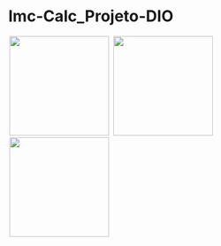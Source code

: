 # Imc-Calc_Projeto-DIO

<p float="left">
<img src="https://tulioalbu.github.io/Imc-Calc_Projeto-DIO/Screenshots/Screenshot_20220806_161037.png" width = "180" hspace="2">
<img src="https://tulioalbu.github.io/Imc-Calc_Projeto-DIO/Screenshots/Screenshot_20220806_161007.png" width = "180" hspace="2">
<img src="https://tulioalbu.github.io/Imc-Calc_Projeto-DIO/Screenshots/Screenshot_20220806_141629.png" width = "180" hspace="2">
